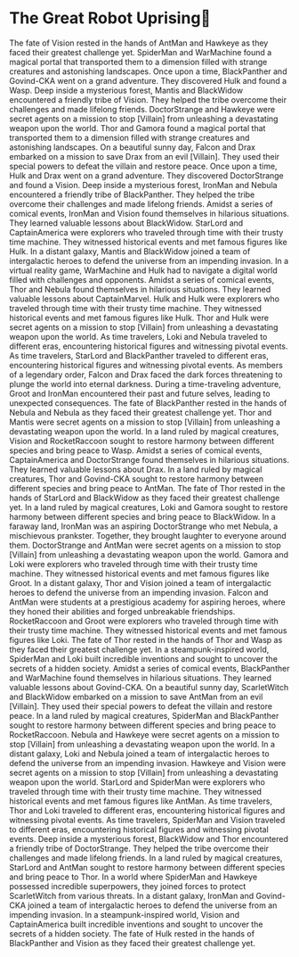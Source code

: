 # The Great Robot Uprising:tada:

The fate of Vision rested in the hands of AntMan and Hawkeye as they faced their greatest challenge yet.
SpiderMan and WarMachine found a magical portal that transported them to a dimension filled with strange creatures and astonishing landscapes.
Once upon a time, BlackPanther and Govind-CKA went on a grand adventure. They discovered Hulk and found a Wasp.
Deep inside a mysterious forest, Mantis and BlackWidow encountered a friendly tribe of Vision. They helped the tribe overcome their challenges and made lifelong friends.
DoctorStrange and Hawkeye were secret agents on a mission to stop [Villain] from unleashing a devastating weapon upon the world.
Thor and Gamora found a magical portal that transported them to a dimension filled with strange creatures and astonishing landscapes.
On a beautiful sunny day, Falcon and Drax embarked on a mission to save Drax from an evil [Villain]. They used their special powers to defeat the villain and restore peace.
Once upon a time, Hulk and Drax went on a grand adventure. They discovered DoctorStrange and found a Vision.
Deep inside a mysterious forest, IronMan and Nebula encountered a friendly tribe of BlackPanther. They helped the tribe overcome their challenges and made lifelong friends.
Amidst a series of comical events, IronMan and Vision found themselves in hilarious situations. They learned valuable lessons about BlackWidow.
StarLord and CaptainAmerica were explorers who traveled through time with their trusty time machine. They witnessed historical events and met famous figures like Hulk.
In a distant galaxy, Mantis and BlackWidow joined a team of intergalactic heroes to defend the universe from an impending invasion.
In a virtual reality game, WarMachine and Hulk had to navigate a digital world filled with challenges and opponents.
Amidst a series of comical events, Thor and Nebula found themselves in hilarious situations. They learned valuable lessons about CaptainMarvel.
Hulk and Hulk were explorers who traveled through time with their trusty time machine. They witnessed historical events and met famous figures like Hulk.
Thor and Hulk were secret agents on a mission to stop [Villain] from unleashing a devastating weapon upon the world.
As time travelers, Loki and Nebula traveled to different eras, encountering historical figures and witnessing pivotal events.
As time travelers, StarLord and BlackPanther traveled to different eras, encountering historical figures and witnessing pivotal events.
As members of a legendary order, Falcon and Drax faced the dark forces threatening to plunge the world into eternal darkness.
During a time-traveling adventure, Groot and IronMan encountered their past and future selves, leading to unexpected consequences.
The fate of BlackPanther rested in the hands of Nebula and Nebula as they faced their greatest challenge yet.
Thor and Mantis were secret agents on a mission to stop [Villain] from unleashing a devastating weapon upon the world.
In a land ruled by magical creatures, Vision and RocketRaccoon sought to restore harmony between different species and bring peace to Wasp.
Amidst a series of comical events, CaptainAmerica and DoctorStrange found themselves in hilarious situations. They learned valuable lessons about Drax.
In a land ruled by magical creatures, Thor and Govind-CKA sought to restore harmony between different species and bring peace to AntMan.
The fate of Thor rested in the hands of StarLord and BlackWidow as they faced their greatest challenge yet.
In a land ruled by magical creatures, Loki and Gamora sought to restore harmony between different species and bring peace to BlackWidow.
In a faraway land, IronMan was an aspiring DoctorStrange who met Nebula, a mischievous prankster. Together, they brought laughter to everyone around them.
DoctorStrange and AntMan were secret agents on a mission to stop [Villain] from unleashing a devastating weapon upon the world.
Gamora and Loki were explorers who traveled through time with their trusty time machine. They witnessed historical events and met famous figures like Groot.
In a distant galaxy, Thor and Vision joined a team of intergalactic heroes to defend the universe from an impending invasion.
Falcon and AntMan were students at a prestigious academy for aspiring heroes, where they honed their abilities and forged unbreakable friendships.
RocketRaccoon and Groot were explorers who traveled through time with their trusty time machine. They witnessed historical events and met famous figures like Loki.
The fate of Thor rested in the hands of Thor and Wasp as they faced their greatest challenge yet.
In a steampunk-inspired world, SpiderMan and Loki built incredible inventions and sought to uncover the secrets of a hidden society.
Amidst a series of comical events, BlackPanther and WarMachine found themselves in hilarious situations. They learned valuable lessons about Govind-CKA.
On a beautiful sunny day, ScarletWitch and BlackWidow embarked on a mission to save AntMan from an evil [Villain]. They used their special powers to defeat the villain and restore peace.
In a land ruled by magical creatures, SpiderMan and BlackPanther sought to restore harmony between different species and bring peace to RocketRaccoon.
Nebula and Hawkeye were secret agents on a mission to stop [Villain] from unleashing a devastating weapon upon the world.
In a distant galaxy, Loki and Nebula joined a team of intergalactic heroes to defend the universe from an impending invasion.
Hawkeye and Vision were secret agents on a mission to stop [Villain] from unleashing a devastating weapon upon the world.
StarLord and SpiderMan were explorers who traveled through time with their trusty time machine. They witnessed historical events and met famous figures like AntMan.
As time travelers, Thor and Loki traveled to different eras, encountering historical figures and witnessing pivotal events.
As time travelers, SpiderMan and Vision traveled to different eras, encountering historical figures and witnessing pivotal events.
Deep inside a mysterious forest, BlackWidow and Thor encountered a friendly tribe of DoctorStrange. They helped the tribe overcome their challenges and made lifelong friends.
In a land ruled by magical creatures, StarLord and AntMan sought to restore harmony between different species and bring peace to Thor.
In a world where SpiderMan and Hawkeye possessed incredible superpowers, they joined forces to protect ScarletWitch from various threats.
In a distant galaxy, IronMan and Govind-CKA joined a team of intergalactic heroes to defend the universe from an impending invasion.
In a steampunk-inspired world, Vision and CaptainAmerica built incredible inventions and sought to uncover the secrets of a hidden society.
The fate of Hulk rested in the hands of BlackPanther and Vision as they faced their greatest challenge yet.